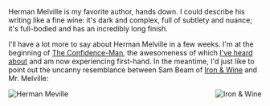 Herman Melville is my favorite author, hands down.  I could describe his writing like a fine wine: it's dark and complex, full of subtlety and nuance; it's full-bodied and has an incredibly long finish.

I'll have a lot more to say about Herman Melville in a few weeks.  I'm at the beginning of <a href="http://en.wikipedia.org/wiki/The_Confidence-Man">The Confidence-Man</a>, the awesomeness of which <a href="http://cuttheknot.blogspot.com/2008/04/ralph-waldo-ellison-and-herman-melville.html">I've heard about</a> and am now experiencing first-hand.  In the meantime, I'd just like to point out the uncanny resemblance between Sam Beam of <a href="http://ilike.com/artist/Iron+%2526+Wine">Iron &amp; Wine</a> and Mr. Melville:

<p><img src="http://threebrothers.org/brendan/blog/files/ironandwine.jpg" style="float:right;" alt="Iron &amp; Wine"/><img src="http://threebrothers.org/brendan/blog/files/melville.jpg" alt="Herman Meville" style="float:left;"/><br style="clear:both;"/></p>